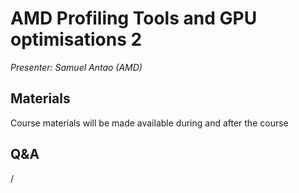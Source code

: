 # AMD Profiling Tools and GPU optimisations 2

*Presenter: Samuel Antao (AMD)*

<!--
<video src="https://462000265.lumidata.eu/paow-20251022/recordings/2_02_AMD_tools_2.mp4" controls="controls">
</video>
-->


## Materials

Course materials will be made available during and after the course

<!--
Directly available as web downloads:

-   [Slides](https://462000265.lumidata.eu/paow-20251022/files/LUMI-paow-20251022-2_02_omiperf.pdf)

-   The last slides cover [exercises for this session](ME_2_02_AMD_tools_2.md#materials)
-->

<!--
Temporary location of materials (for the lifetime of the training project):

-   Slides: `/project/project_465001154/Slides/AMD/AMD-session-2-omiperf.pdf`
-->

<!--
Archived materials on LUMI:

-   Slides: `/appl/local/training/paow-20251022/files/LUMI-paow-20251022-2_02_omiperf.pdf`

-   Recording: `/appl/local/training/paow-20251022/recordings/2_02_AMD_tools_2.mp4`
-->


## Q&A

/
